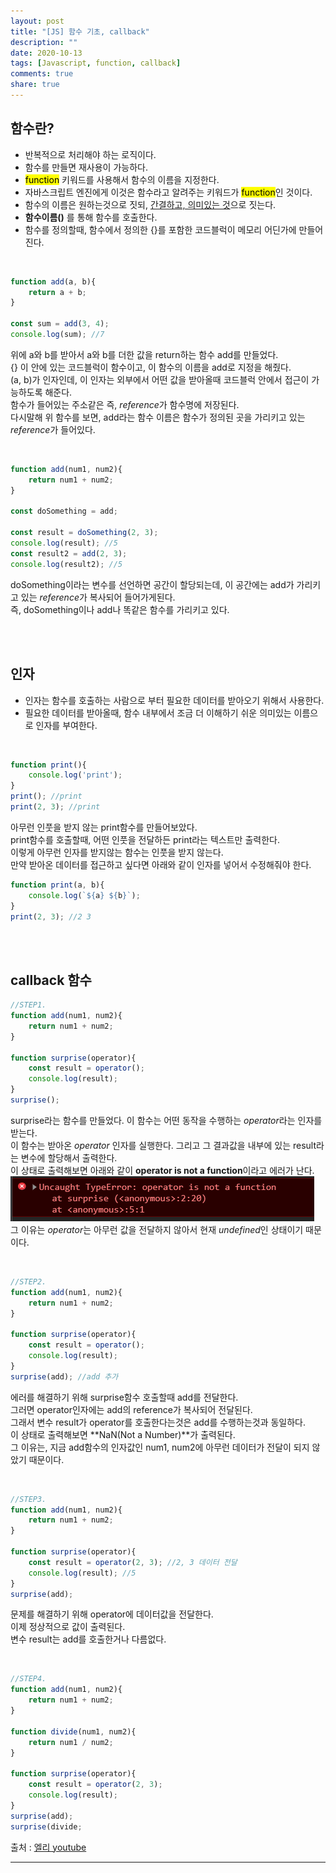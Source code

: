 ```yaml
---
layout: post
title: "[JS] 함수 기초, callback"
description: ""
date: 2020-10-13
tags: [Javascript, function, callback]
comments: true
share: true
---
```


## 함수란?

* 반복적으로 처리해야 하는 로직이다.
* 함수를 만들면 재사용이 가능하다.
* <mark>function</mark> 키워드를 사용해서 함수의 이름을 지정한다.
* 자바스크립트 엔진에게 이것은 함수라고 알려주는 키워드가 <mark>function</mark>인 것이다.
* 함수의 이름은 원하는것으로 짓되, <u>간결하고, 의미있는 것</u>으로 짓는다.
* **함수이름()** 를 통해 함수를 호출한다.
* 함수를 정의할때, 함수에서 정의한 {}를 포함한 코드블럭이 메모리 어딘가에 만들어진다.

<br>

```javascript
function add(a, b){
    return a + b;
}

const sum = add(3, 4); 
console.log(sum); //7
```
위에 a와 b를 받아서 a와 b를 더한 값을 return하는 함수 add를 만들었다.<br>
{} 이 안에 있는 코드블럭이 함수이고, 이 함수의 이름을 add로 지정을 해줬다.<br>
(a, b)가 인자인데, 이 인자는 외부에서 어떤 값을 받아올때 코드블럭 안에서 접근이 가능하도록 해준다.<br>
함수가 들어있는 주소같은 즉, *reference*가 함수명에 저장된다.<br>
다시말해 위 함수를 보면, add라는 함수 이름은 함수가 정의된 곳을 가리키고 있는 *reference*가 들어있다.


<br>


```javascript
function add(num1, num2){
    return num1 + num2;
}

const doSomething = add;

const result = doSomething(2, 3);
console.log(result); //5
const result2 = add(2, 3);
console.log(result2); //5
```
doSomething이라는 변수를 선언하면 공간이 할당되는데, 이 공간에는 add가 가리키고 있는 *reference*가 복사되어 들어가게된다.<br>
즉, doSomething이나 add나 똑같은 함수를 가리키고 있다.

<br>
<br>


## 인자

* 인자는 함수를 호출하는 사람으로 부터 필요한 데이터를 받아오기 위해서 사용한다.
* 필요한 데이터를 받아올때, 함수 내부에서 조금 더 이해하기 쉬운 의미있는 이름으로 인자를 부여한다.

<br>

```javascript
function print(){
    console.log('print');
}
print(); //print
print(2, 3); //print
```
아무런 인풋을 받지 않는 print함수를 만들어보았다.<br>
print함수를 호출할때, 어떤 인풋을 전달하든 print라는 텍스트만 출력한다.<br>
이렇게 아무런 인자를 받지않는 함수는 인풋을 받지 않는다.<br>
만약 받아온 데이터를 접근하고 싶다면 아래와 같이 인자를 넣어서 수정해줘야 한다.

```javascript
function print(a, b){
    console.log(`${a} ${b}`);
}
print(2, 3); //2 3
```

<br>
<br>


## callback 함수

```javascript
//STEP1.
function add(num1, num2){
    return num1 + num2;
}

function surprise(operator){
    const result = operator();
    console.log(result);
}
surprise();
```
surprise라는 함수를 만들었다. 이 함수는 어떤 동작을 수행하는 *operator*라는 인자를 받는다.<br>
이 함수는 받아온 *operator* 인자를 실행한다. 그리고 그 결과값을 내부에 있는 result라는 변수에 할당해서 출력한다.<br>
이 상태로 출력해보면 아래와 같이 **operator is not a function**이라고 에러가 난다.<br>
![작은 이미지](/assets/images/post/20201014_function.png)<br>
그 이유는 *operator*는 아무런 값을 전달하지 않아서 현재 *undefined*인 상태이기 때문이다.

<br>

```javascript
//STEP2.
function add(num1, num2){
    return num1 + num2;
}

function surprise(operator){
    const result = operator();
    console.log(result);
}
surprise(add); //add 추가
```
에러를 해결하기 위해 surprise함수 호출할때 add를 전달한다.<br>
그러면 operator인자에는 add의 reference가 복사되어 전달된다.<br>
그래서 변수 result가 operator를 호출한다는것은 add를 수행하는것과 동일하다.<br>
이 상태로 출력해보면 **NaN(Not a Number)**가 출력된다.<br>
그 이유는, 지금 add함수의 인자값인 num1, num2에 아무런 데이터가 전달이 되지 않았기 때문이다.

<br>

```javascript
//STEP3.
function add(num1, num2){
    return num1 + num2;
}

function surprise(operator){
    const result = operator(2, 3); //2, 3 데이터 전달
    console.log(result); //5
}
surprise(add);
```
문제를 해결하기 위해 operator에 데이터값을 전달한다.<br>
이제 정상적으로 값이 출력된다.<br>
변수 result는 add를 호출한거나 다름없다.

<br>

```javascript
//STEP4.
function add(num1, num2){
    return num1 + num2;
}

function divide(num1, num2){
    return num1 / num2;
}

function surprise(operator){
    const result = operator(2, 3);
    console.log(result); 
}
surprise(add);
surprise(divide;
```


<p class="reference-txt">출처 : 
    <a href="https://youtu.be/-cAPq25P-68" target="_blankd">엘리 youtube</a>
</p>

--- 
